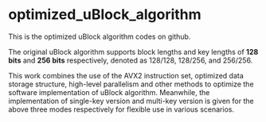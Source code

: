 # optimized_uBlock_algorithm

This is the optimized uBlock algorithm codes on github.

The original uBlock algorithm supports block lengths and key lengths of **128 bits** and **256 bits** respectively, denoted as 128/128, 128/256, and 256/256.

This work combines the use of the AVX2 instruction set, optimized data storage structure, high-level parallelism and other methods to optimize the software implementation of uBlock algorithm. Meanwhile, the implementation of single-key version and multi-key version is given for the above three modes respectively for flexible use in various scenarios.
